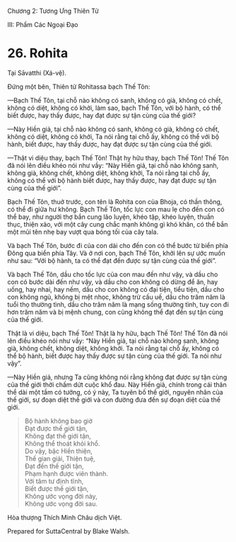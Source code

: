  

Chương 2: Tương Ưng Thiên Tử

III: Phẩm Các Ngoại Ðạo

# 26\. Rohita

Tại Sāvatthi (Xá-vệ).

Ðứng một bên, Thiên tử Rohitassa bạch Thế Tôn:

—Bạch Thế Tôn, tại chỗ nào không có sanh, không có già, không có chết, không có diệt, không có khởi, làm sao, bạch Thế Tôn, với bộ hành, có thể biết được, hay thấy được, hay đạt được sự tận cùng của thế giới?

—Này Hiền giả, tại chỗ nào không có sanh, không có già, không có chết, không có diệt, không có khởi, Ta nói rằng tại chỗ ấy, không có thể với bộ hành, biết được, hay thấy được, hay đạt được sự tận cùng của thế giới.

—Thật vi diệu thay, bạch Thế Tôn! Thật hy hữu thay, bạch Thế Tôn! Thế Tôn đã nói lên điều khéo nói như vầy: “Này Hiền giả, tại chỗ nào không sanh, không già, không chết, không diệt, không khởi, Ta nói rằng tại chỗ ấy, không có thể với bộ hành biết được, hay thấy được, hay đạt được sự tận cùng của thế giới”.

Bạch Thế Tôn, thuở trước, con tên là Rohita con của Bhoja, có thần thông, có thể đi giữa hư không. Bạch Thế Tôn, tốc lực con mau lẹ cho đến con có thể bay, như người thợ bắn cung lão luyện, khéo tập, khéo luyện, thuần thục, thiện xảo, với một cây cung chắc mạnh không gì khó khăn, có thể bắn một mũi tên nhẹ bay vượt qua bóng tối của cây tala.

Và bạch Thế Tôn, bước đi của con dài cho đến con có thể bước từ biển phía Ðông qua biển phía Tây. Và ở nơi con, bạch Thế Tôn, khởi lên sự ước muốn như sau: “Với bộ hành, ta có thể đạt đến được sự tận cùng của thế giới”.

Và bạch Thế Tôn, dầu cho tốc lực của con mau đến như vậy, và dầu cho con có bước dài đến như vậy, và dầu cho con không có dừng để ăn, hay uống, hay nhai, hay nếm, dầu cho con không có đại tiện, tiểu tiện, dầu cho con không ngủ, không bị mệt nhọc, không trừ cấu uế, dầu cho trăm năm là tuổi thọ thường tình, dầu cho trăm năm là mạng sống thường tình, tuy con đi hơn trăm năm và bị mệnh chung, con cũng không thể đạt đến sự tận cùng của thế giới.

Thật là vi diệu, bạch Thế Tôn! Thật là hy hữu, bạch Thế Tôn! Thế Tôn đã nói lên điều khéo nói như vầy: “Này Hiền giả, tại chỗ nào không sanh, không già, không chết, không diệt, không khởi. Ta nói rằng tại chỗ ấy, không có thể bộ hành, biết được hay thấy được sự tận cùng của thế giới. Ta nói như vậy”.

—Này Hiền giả, nhưng Ta cũng không nói rằng không đạt được sự tận cùng của thế giới thời chấm dứt cuộc khổ đau. Này Hiền giả, chính trong cái thân thể dài một tầm có tưởng, có ý này, Ta tuyên bố thế giới, nguyên nhân của thế giới, sự đoạn diệt thế giới và con đường đưa đến sự đoạn diệt của thế giới.

> Bộ hành không bao giờ  
> Ðạt được thế giới tận,  
> Không đạt thế giới tận,  
> Không thể thoát khỏi khổ.  
> Do vậy, bậc Hiền thiện,  
> Thế gian giải, Thiện tuệ,  
> Ðạt đến thế giới tận,  
> Phạm hạnh được viên thành.  
> Với tâm tư định tĩnh,  
> Biết được thế giới tận,  
> Không ước vọng đời này,  
> Không ước vọng đời sau.

Hòa thượng Thích Minh Châu dịch Việt.

Prepared for SuttaCentral by Blake Walsh.